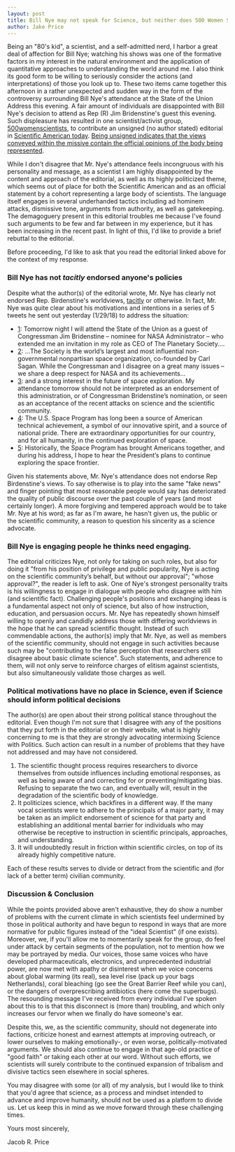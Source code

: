 ```yaml
---
layout: post
title: Bill Nye may not speak for Science, but neither does 500 Women Scientists   
author: Jake Price
---
```


Being an "80's kid", a scientist, and a self-admitted nerd, I harbor a great deal of affection for Bill Nye; watching his shows was one of the formative factors in my interest in the natural environment and the application of quantitative approaches to understanding the world around me. 
I also think its good form to be willing to seriously consider the actions (and interpretations) of those you look up to. 
These two items came together this afternoon in a rather unexpected and sudden way in the form of the controversy surrounding Bill Nye's attendance at the State of the Union Address this evening. 
A fair amount of individuals are disappointed with Bill Nye's decision to attend as Rep (R) Jim Bridenstine's guest this evening. 
Such displeasure has resulted in one scientist/activist group, [500womenscientists](https://500womenscientists.org/), to contribute an unsigned (no author stated) editorial in [Scientific American today](https://blogs.scientificamerican.com/observations/bill-nye-does-not-speak-for-us-and-he-does-not-speak-for-science/). 
[Being unsigned indicates that the views conveyed within the missive contain the official opinions of the body being represented](http://www.slate.com/articles/news_and_politics/explainer/1999/03/who_writes_unsigned_editorials.html).  

While I don't disagree that Mr. Nye's attendance feels incongruous with his personality and message, as a scientist I am highly disappointed by the content and approach of the editorial, as well as its highly politicized theme, which seems out of place for both the Scientific American and as an official statement by a cohort representing a large body of scientists. 
The language itself engages in several underhanded tactics including ad hominem attacks, dismissive tone, arguments from authority, as well as gatekeeping. 
The demagoguery present in this editorial troubles me because I've found such arguments to be few and far between in my experience, but it has been increasing in the recent past. 
In light of this, I'd like to provide a brief rebuttal to the editorial. 

Before proceeding, I'd like to ask that you read the editorial linked above for the context of my response.  


### Bill Nye has not *tacitly* endorsed anyone's policies   
Despite what the author(s) of the editorial wrote, Mr. Nye has clearly not endorsed Rep. Birdenstine's worldviews, [tacitly](https://www.merriam-webster.com/dictionary/tacit) or otherwise. In fact, Mr. Nye was quite clear about his motivations and intentions in a series of 5 tweets he sent out yesterday (1/29/18) to address the situation:   
* [1](https://twitter.com/BillNye/status/958095310969909248): Tomorrow night I will attend the State of the Union as a guest of Congressman Jim Bridenstine – nominee for NASA Administrator – who extended me an invitation in my role as CEO of The Planetary Society....     
* [2](https://twitter.com/BillNye/status/958095494160330752): …The Society is the world’s largest and most influential non-governmental nonpartisan space organization, co-founded by Carl Sagan. While the Congressman and I disagree on a great many issues – we share a deep respect for NASA and its achievements...    
* [3](https://twitter.com/BillNye/status/958095756463808512): and a strong interest in the future of space exploration. My attendance tomorrow should not be interpreted as an endorsement of this administration, or of Congressman Bridenstine’s nomination, or seen as an acceptance of the recent attacks on science and the scientific community.   
* [4](https://twitter.com/BillNye/status/958095898386472961): The U.S. Space Program has long been a source of American technical achievement, a symbol of our innovative spirit, and a source of national pride. There are extraordinary opportunities for our country, and for all humanity, in the continued exploration of space.    
* [5](https://twitter.com/BillNye/status/958095994725449729): Historically, the Space Program has brought Americans together, and during his address, I hope to hear the President’s plans to continue exploring the space frontier.    

Given his statements above, Mr. Nye's attendance does not endorse Rep Birdenstine's views. To say otherwise is to play into the same "fake news" and finger pointing that most reasonable people would say has deteriorated the quality of public discourse over the past couple of years (and most certainly longer). A more forgiving and tempered approach would be to take Mr. Nye at his word; as far as I'm aware, he hasn't given us, the public or the scientific community, a reason to question his sincerity as a science advocate. 

### Bill Nye is engaging people he thinks need engaging.   
The editorial criticizes Nye, not only for taking on such roles, but also for doing it "from his position of privilege and public popularity, Nye is acting on the scientific community’s behalf, but without our approval"; "whose approval?", the reader is left to ask. One of Nye's strongest personality traits is his willingness to engage in dialogue with people who disagree with him (and scientific fact). Challenging people's positions and exchanging ideas is a fundamental aspect not only of science, but also of how instruction, education, and persuasion occurs. Mr. Nye has repeatedly shown himself willing to openly and candidly address those with differing worldviews in the hope that he can spread scientific thought. Instead of such commendable actions, the author(s) imply that Mr. Nye, as well as members of the scientific community, should not engage in such activities because such may be "contributing to the false perception that researchers still disagree about basic climate science". Such statements, and adherence to them, will not only serve to reinforce charges of elitism against scientists, but also simultaneously validate those charges as well. 

### Political motivations have no place in Science, even if Science should inform political decisions     
The author(s) are open about their strong political stance throughout the editorial. Even though I'm not sure that I disagree with any of the positions that they put forth in the editorial or on their website, what is highly concerning to me is that they are strongly advocating intermixing Science with Politics. Such action can result in a number of problems that they have not addressed and may have not considered.   

1) The scientific thought process requires researchers to divorce themselves from outside influences including emotional responses, as well as being aware of and correcting for or preventing/mitigating bias. Refusing to separate the two can, and eventually will, result in the degradation of the scientific body of knowledge.       
2) It politicizes science, which backfires in a different way. If the many vocal scientists were to adhere to the principals of a major party, it may be taken as an implicit endorsement of science for that party and establishing an additional mental barrier for individuals who may otherwise be receptive to instruction in scientific principals, approaches, and understanding.       
3) It will undoubtedly result in friction within scientific circles, on top of its already highly competitive nature.   

Each of these results serves to divide or detract from the scientific and (for lack of a better term) civilian community. 

### Discussion & Conclusion   
While the points provided above aren't exhaustive, they do show a number of problems with the current climate in which scientists feel undermined by those in political authority and have begun to respond in ways that are more normative for public figures instead of the "ideal Scientist" (if one exists). 
Moreover, we, if you'll allow me to momentarily speak for the group, do feel under attack by certain segments of the population, not to mention how we may be portrayed by media. 
Our voices, those same voices who have developed pharmaceuticals, electronics, and unprecedented industrial power, are now met with apathy or disinterest when we voice concerns about global warming (its real), sea level rise (pack up your bags Netherlands), coral bleaching (go see the Great Barrier Reef while you can), or the dangers of overprescribing antibiotics (here come the superbugs). 
The resounding message I've received from every individual I've spoken about this to is that this disconnect is (more than) troubling, and which only increases our fervor when we finally do have someone's ear. 

Despite this, we, as the scientific community, should not degenerate into factions, criticize honest and earnest attempts at improving outreach, or lower ourselves to making emotionally-, or even worse, politically-motivated arguments. 
We should also continue to engage in that age-old practice of "good faith" or taking each other at our word. 
Without such efforts, we scientists will surely contribute to the continued expansion of tribalism and divisive tactics seen elsewhere in social spheres. 

You may disagree with some (or all) of my analysis, but I would like to think that you'd agree that science, as a process and mindset intended to advance and improve humanity, should not be used as a platform to divide us. Let us keep this in mind as we move forward through these challenging times. 

Yours most sincerely, 

Jacob R. Price
